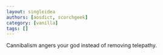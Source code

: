 ```yaml
---
layout: singleidea
authors: [aosdict, scorchgeek]
category: [vanilla]
tags: []
---
```

Cannibalism angers your god instead of removing telepathy.
